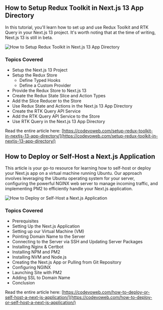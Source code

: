 ## How to Setup Redux Toolkit in Next.js 13 App Directory

In this tutorial, you'll learn how to set up and use Redux Toolkit and RTK Query in your Next.js 13 project. It's worth noting that at the time of writing, Next.js 13 is still in beta. 

![How to Setup Redux Toolkit in Next.js 13 App Directory](https://codevoweb.com/wp-content/uploads/2023/03/How-to-Setup-Redux-Toolkit-in-Next.js-13-App-Directory.webp)

### Topics Covered

- Setup the Next.js 13 Project
- Setup the Redux Store
    - Define Typed Hooks
    - Define a Custom Provider
- Provide the Redux Store to Next.js 13
- Create the Redux State Slice and Action Types
- Add the Slice Reducer to the Store
- Use Redux State and Actions in the Next.js 13 App Directory
- Create the RTK Query API Service
- Add the RTK Query API Service to the Store
- Use RTK Query in the Next.js 13 App Directory


Read the entire article here: [https://codevoweb.com/setup-redux-toolkit-in-nextjs-13-app-directory/](https://codevoweb.com/setup-redux-toolkit-in-nextjs-13-app-directory/)

## How to Deploy or Self-Host a Next.js Application

This article is your go-to resource for learning how to self-host or deploy your Next.js app on a virtual machine running Ubuntu. Our approach involves leveraging the Ubuntu operating system for your server, configuring the powerful NGINX web server to manage incoming traffic, and implementing PM2 to efficiently handle your Next.js application.

![How to Deploy or Self-Host a Next.js Application](https://codevoweb.com/wp-content/uploads/2024/01/How-to-Deploy-or-Self-Host-a-Next.js-Application.webp)

### Topics Covered

- Prerequisites
- Setting Up the Next.js Application
- Setting up our Virtual Machine (VM)
- Pointing Domain Name to the Server
- Connecting to the Server via SSH and Updating Server Packages
- Installing Nginx & Certbot
- Installing NPM and PM2
- Installing NVM and Node.js
- Creating the Next.js App or Pulling from Git Repository
- Configuring NGINX
- Launching Site with PM2
- Adding SSL to Domain Name
- Conclusion

Read the entire article here: [https://codevoweb.com/how-to-deploy-or-self-host-a-next-js-application/](https://codevoweb.com/how-to-deploy-or-self-host-a-next-js-application/)

